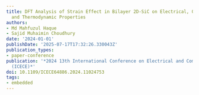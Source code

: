 ```yaml
---
title: DFT Analysis of Strain Effect in Bilayer 2D-SiC on Electrical, Optical, Phonon,
  and Thermodynamic Properties
authors:
- Md Mahfuzul Haque
- Sajid Muhaimin Choudhury
date: '2024-01-01'
publishDate: '2025-07-17T17:32:26.330043Z'
publication_types:
- paper-conference
publication: '*2024 13th International Conference on Electrical and Computer Engineering
  (ICECE)*'
doi: 10.1109/ICECE64886.2024.11024753
tags:
- embedded
---
```

